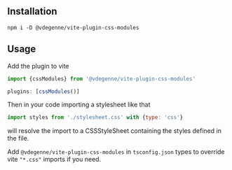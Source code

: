 ## Installation

```
npm i -D @vdegenne/vite-plugin-css-modules
```

## Usage

Add the plugin to vite

```js
import {cssModules} from '@vdegenne/vite-plugin-css-modules'

plugins: [cssModules()]
```

Then in your code importing a stylesheet like that

```js
import styles from './stylesheet.css' with {type: 'css'}
```

will resolve the import to a CSSStyleSheet containing the styles defined in the file.

Add `@vdegenne/vite-plugin-css-modules` in `tsconfig.json` types to override vite `"*.css"` imports if you need.
